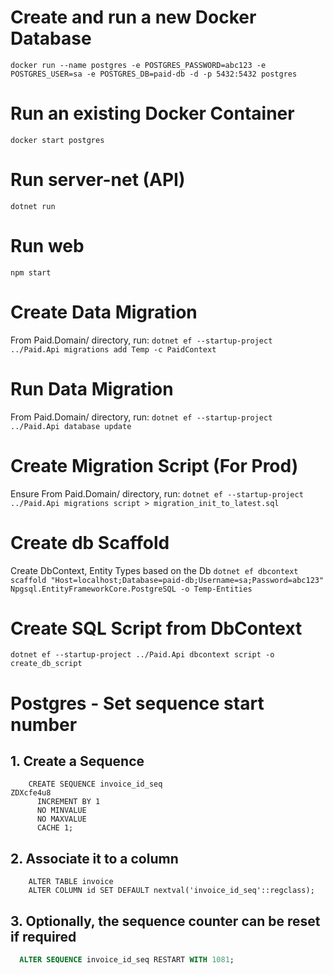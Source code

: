 ﻿# Create and run a new Docker Database

`docker run --name postgres -e POSTGRES_PASSWORD=abc123 -e POSTGRES_USER=sa -e POSTGRES_DB=paid-db -d -p 5432:5432 postgres`

# Run an existing Docker Container

`docker start postgres`

# Run server-net (API)

`dotnet run`

# Run web

`npm start`

# Create Data Migration

From Paid.Domain/ directory, run:
`dotnet ef --startup-project ../Paid.Api migrations add Temp -c PaidContext`

# Run Data Migration

From Paid.Domain/ directory, run:
`dotnet ef --startup-project ../Paid.Api database update`

# Create Migration Script (For Prod)
Ensure 
From Paid.Domain/ directory, run:
`dotnet ef --startup-project ../Paid.Api migrations script > migration_init_to_latest.sql`

# Create db Scaffold
Create DbContext, Entity Types based on the Db
`dotnet ef dbcontext scaffold "Host=localhost;Database=paid-db;Username=sa;Password=abc123" Npgsql.EntityFrameworkCore.PostgreSQL -o Temp-Entities`

# Create SQL Script from DbContext
`dotnet ef --startup-project ../Paid.Api dbcontext script -o create_db_script`

# Postgres - Set sequence start number

## 1. Create a Sequence
```
	CREATE SEQUENCE invoice_id_seq
ZDXcfe4u8
	  INCREMENT BY 1
	  NO MINVALUE
	  NO MAXVALUE
	  CACHE 1;
```

## 2. Associate it to a column
```
	ALTER TABLE invoice
	ALTER COLUMN id SET DEFAULT nextval('invoice_id_seq'::regclass);
```

## 3. Optionally, the sequence counter can be reset if required
```sql
  ALTER SEQUENCE invoice_id_seq RESTART WITH 1081;
```
